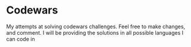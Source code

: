 # Codewars
My attempts at solving codewars challenges.
Feel free to make changes, and comment.
I will be providing the solutions in all possible languages I can code in
